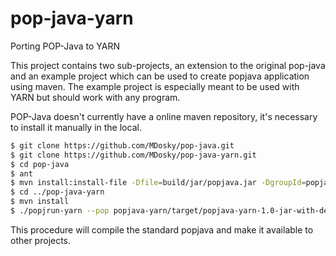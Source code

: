 # pop-java-yarn
Porting POP-Java to YARN

This project contains two sub-projects, an extension to the original pop-java and an example project which can be used to create popjava application using maven. The example project is especially meant to be used with YARN but should work with any program.

POP-Java doesn't currently have a online maven repository, it's necessary to install it manually in the local.

```sh
$ git clone https://github.com/MDosky/pop-java.git
$ git clone https://github.com/MDosky/pop-java-yarn.git
$ cd pop-java
$ ant
$ mvn install:install-file -Dfile=build/jar/popjava.jar -DgroupId=popjava -DartifactId=popjava -Dversion=1.0 -Dpackaging=jar
$ cd ../pop-java-yarn
$ mvn install
$ ./popjrun-yarn --pop popjava-yarn/target/popjava-yarn-1.0-jar-with-dependencies.jar --jar yarn-example/target/yarn-example-1.0-jar-with-dependencies.jar --main JMAllocation
```

This procedure will compile the standard popjava and make it available to other projects.
